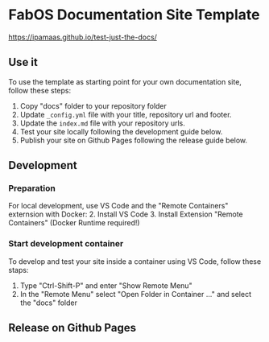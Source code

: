 # FabOS Documentation Site Template

https://ipamaas.github.io/test-just-the-docs/

## Use it

To use the template as starting point for your own documentation site, follow these steps:
1. Copy "docs" folder to your repository folder
2. Update ``_config.yml`` file with your title, repository url and footer.
3. Update the ``index.md`` file with your repository urls.
4. Test your site locally following the development guide below.
5. Publish your site on Github Pages following the release guide below.

## Development

### Preparation
For local development, use VS Code and the "Remote Containers" externsion with Docker:
2. Install VS Code
3. Install Extension "Remote Containers" (Docker Runtime required!)

### Start development container

To develop and test your site inside a container using VS Code, follow these staps:
1. Type "Ctrl-Shift-P" and enter "Show Remote Menu"
2. In the "Remote Menu" select "Open Folder in Container ..." and select the "docs" folder

## Release on Github Pages

